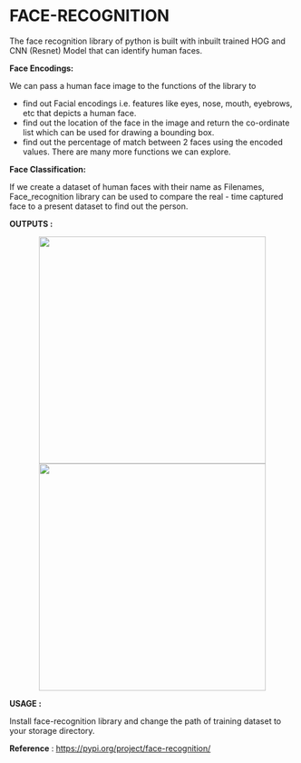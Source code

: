 # FACE-RECOGNITION

The face recognition library of python is built with inbuilt trained HOG and CNN (Resnet) Model that can identify human faces.

**Face Encodings:**
        
We can pass a human face image to the functions of the  library to
   * find out Facial encodings i.e. features like eyes, nose, mouth, eyebrows, etc that depicts a human face.
   * find out the location of the face in the image and return the co-ordinate list which can be used for drawing a bounding box.
   * find out the percentage of match between 2 faces using the encoded values.
There are many more functions we can explore.


**Face Classification:**

If we create a dataset of human faces with their name as Filenames, Face_recognition library can be used to compare the real - time captured face to a present dataset to find out the person.

**OUTPUTS :**
<p align = "center">
<img src = "https://user-images.githubusercontent.com/72727518/118289200-b82d6480-b4f2-11eb-953d-5b8caa5f5567.png" width = "400" height = "400">
<img src = "https://user-images.githubusercontent.com/72727518/118289241-c2e7f980-b4f2-11eb-91dd-72ae6fd87bad.png" width = "400" height = "400">
</p>

**USAGE :**

Install face-recognition library and change the path of training dataset to your storage directory.

**Reference** : https://pypi.org/project/face-recognition/
